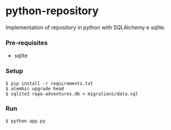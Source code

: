 # python-repository

Implementation of repository in python with SQLAlchemy e sqlite.

### Pre-requisites
* sqlite

### Setup

    $ pip install -r requirements.txt
    $ alembic upgrade head
    $ sqlite3 repo-adventures.db < migrations/data.sql

### Run

    $ python app.py

